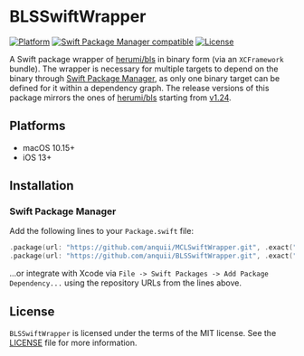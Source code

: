 # BLSSwiftWrapper

[![Platform](https://img.shields.io/badge/Platforms-macOS%20%7C%20iOS-blue)](#platforms)
[![Swift Package Manager compatible](https://img.shields.io/badge/SPM-compatible-orange)](#swift-package-manager)
[![License](https://img.shields.io/badge/license-MIT-green.svg)](https://github.com/anquii/BLSSwiftWrapper/blob/main/LICENSE)

A Swift package wrapper of [herumi/bls](https://github.com/herumi/bls) in binary form (via an `XCFramework` bundle). The wrapper is necessary for multiple targets to depend on the binary through [Swift Package Manager](https://www.swift.org/package-manager), as only one binary target can be defined for it within a dependency graph. The release versions of this package mirrors the ones of [herumi/bls](https://github.com/herumi/bls) starting from [v1.24](https://github.com/herumi/bls/releases/tag/v1.24).

## Platforms
- macOS 10.15+
- iOS 13+

## Installation

### Swift Package Manager

Add the following lines to your `Package.swift` file:
```swift
.package(url: "https://github.com/anquii/MCLSwiftWrapper.git", .exact("1.61.0"),
.package(url: "https://github.com/anquii/BLSSwiftWrapper.git", .exact("1.24.0")
```
...or integrate with Xcode via `File -> Swift Packages -> Add Package Dependency...` using the repository URLs from the lines above.

## License

`BLSSwiftWrapper` is licensed under the terms of the MIT license. See the [LICENSE](LICENSE) file for more information.
